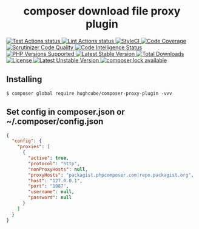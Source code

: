 <h1 align="center">composer download file proxy plugin</h1>


<p>
    <a href="https://github.com/hughcube-php/composer-proxy-plugin/actions?query=workflow%3ATest">
        <img src="https://github.com/hughcube-php/composer-proxy-plugin/workflows/Test/badge.svg" alt="Test Actions status">
    </a>
    <a href="https://github.com/hughcube-php/composer-proxy-plugin/actions?query=workflow%3ALint">
        <img src="https://github.com/hughcube-php/composer-proxy-plugin/workflows/Lint/badge.svg" alt="Lint Actions status">
    </a>
    <a href="https://github.styleci.io/repos/317102477">
        <img src="https://github.styleci.io/repos/317102477/shield?branch=master" alt="StyleCI">
    </a>
    <a href="https://scrutinizer-ci.com/g/hughcube-php/composer-proxy-plugin/?branch=master">
        <img src="https://scrutinizer-ci.com/g/hughcube-php/composer-proxy-plugin/badges/coverage.png?b=master" alt="Code Coverage">
    </a>
    <a href="https://scrutinizer-ci.com/g/hughcube-php/composer-proxy-plugin/?branch=master">
        <img src="https://scrutinizer-ci.com/g/hughcube-php/composer-proxy-plugin/badges/quality-score.png?b=master" alt="Scrutinizer Code Quality">
    </a> 
    <a href="https://scrutinizer-ci.com/g/hughcube-php/composer-proxy-plugin/?branch=master">
        <img src="https://scrutinizer-ci.com/g/hughcube-php/composer-proxy-plugin/badges/code-intelligence.svg?b=master" alt="Code Intelligence Status">
    </a>        
    <a href="https://github.com/hughcube-php/composer-proxy-plugin">
        <img src="https://img.shields.io/badge/php-%3E%3D%207.1-8892BF.svg" alt="PHP Versions Supported">
    </a>
    <a href="https://packagist.org/packages/hughcube/composer-proxy-plugin">
        <img src="https://poser.pugx.org/hughcube/composer-proxy-plugin/version" alt="Latest Stable Version">
    </a>
    <a href="https://packagist.org/packages/hughcube/composer-proxy-plugin">
        <img src="https://poser.pugx.org/hughcube/composer-proxy-plugin/downloads" alt="Total Downloads">
    </a>
    <a href="https://github.com/hughcube-php/composer-proxy-plugin/blob/master/LICENSE">
        <img src="https://img.shields.io/badge/license-MIT-428f7e.svg" alt="License">
    </a>
    <a href="https://packagist.org/packages/hughcube/composer-proxy-plugin">
        <img src="https://poser.pugx.org/hughcube/composer-proxy-plugin/v/unstable" alt="Latest Unstable Version">
    </a>
    <a href="https://packagist.org/packages/hughcube/composer-proxy-plugin">
        <img src="https://poser.pugx.org/hughcube/composer-proxy-plugin/composerlock" alt="composer.lock available">
    </a>
</p>

## Installing

```shell
$ composer global require hughcube/composer-proxy-plugin -vvv
```

## Set config in composer.json   or   ~/.composer/config.json
```json
{
  "config": {
    "proxies": [
      {
        "active": true,
        "protocol": "http",
        "nonProxyHosts": null,
        "proxyHosts": "packagist.phpcomposer.com|repo.packagist.org",
        "host": "127.0.0.1",
        "port": "1087",
        "username": null,
        "password": null
      }
    ]
  }
}

```
